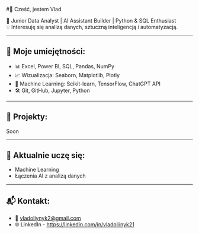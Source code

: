 #👋  Cześć, jestem Vlad

🎯 Junior Data Analyst | AI Assistant Builder | Python & SQL Enthusiast  
💡 Interesuję się analizą danych, sztuczną inteligencją i automatyzacją.  

---



## 💼 Moje umiejętności:
- 📊 Excel, Power BI, SQL, Pandas, NumPy
- 📈 Wizualizacja: Seaborn, Matplotlib, Plotly
- 🤖 Machine Learning: Scikit-learn, TensorFlow, ChatGPT API
- 🛠️ Git, GitHub, Jupyter, Python


---



## 🔧 Projekty:

Soon

---


## 🧠 Aktualnie uczę się:
- Machine Learning
- Łączenia AI z analizą danych


---


## 📬 Kontakt:
- 📧 vladoliynyk2@gmail.com
- 🌐 LinkedIn - https://linkedin.com/in/vladoliinyk21
